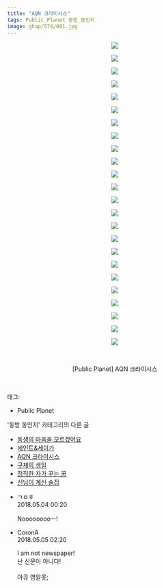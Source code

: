 ```yaml
---
title: "AQN 크라이시스"
tags: Public_Planet 동방_동인지
image: ghap/574/001.jpg
---
```

<div class="article">
<p style="text-align: center; clear: none; float: none;"><img src="{{ site.nasurl }}/ghap/574/001.jpg"/></p>
<p style="text-align: center; clear: none; float: none;"><img src="{{ site.nasurl }}/ghap/574/002.jpg"/></p>
<p style="text-align: center; clear: none; float: none;"><img src="{{ site.nasurl }}/ghap/574/003.jpg"/></p>
<p style="text-align: center; clear: none; float: none;"><img src="{{ site.nasurl }}/ghap/574/004.jpg"/></p>
<p style="text-align: center; clear: none; float: none;"><img src="{{ site.nasurl }}/ghap/574/005.jpg"/></p>
<p style="text-align: center; clear: none; float: none;"><img src="{{ site.nasurl }}/ghap/574/006.jpg"/></p>
<p style="text-align: center; clear: none; float: none;"><img src="{{ site.nasurl }}/ghap/574/007.jpg"/></p>
<p style="text-align: center; clear: none; float: none;"><img src="{{ site.nasurl }}/ghap/574/008.jpg"/></p>
<p style="text-align: center; clear: none; float: none;"><img src="{{ site.nasurl }}/ghap/574/009.jpg"/></p>
<p style="text-align: center; clear: none; float: none;"><img src="{{ site.nasurl }}/ghap/574/010.jpg"/></p>
<p style="text-align: center; clear: none; float: none;"><img src="{{ site.nasurl }}/ghap/574/011.jpg"/></p>
<p style="text-align: center; clear: none; float: none;"><img src="{{ site.nasurl }}/ghap/574/012.jpg"/></p>
<p style="text-align: center; clear: none; float: none;"><img src="{{ site.nasurl }}/ghap/574/013.jpg"/></p>
<p style="text-align: center; clear: none; float: none;"><img src="{{ site.nasurl }}/ghap/574/014.jpg"/></p>
<p style="text-align: center; clear: none; float: none;"><img src="{{ site.nasurl }}/ghap/574/015.jpg"/></p>
<p style="text-align: center; clear: none; float: none;"><img src="{{ site.nasurl }}/ghap/574/016.jpg"/></p>
<p style="text-align: center; clear: none; float: none;"><img src="{{ site.nasurl }}/ghap/574/017.jpg"/></p>
<p style="text-align: center; clear: none; float: none;"><img src="{{ site.nasurl }}/ghap/574/018.jpg"/></p>
<p style="text-align: center; clear: none; float: none;"><img src="{{ site.nasurl }}/ghap/574/019.jpg"/></p>
<p style="text-align: center; clear: none; float: none;"><img src="{{ site.nasurl }}/ghap/574/020.jpg"/></p>
<p style="text-align: center; clear: none; float: none;"><img src="{{ site.nasurl }}/ghap/574/021.jpg"/></p>
<p style="text-align: center; clear: none; float: none;"><img src="{{ site.nasurl }}/ghap/574/022.jpg"/></p>
<p style="text-align: center; clear: none; float: none;"><img src="{{ site.nasurl }}/ghap/574/023.jpg"/></p>
<p style="text-align: center; clear: none; float: none;"><img src="{{ site.nasurl }}/ghap/574/024.jpg"/></p>
<p style="text-align: center; clear: none; float: none;"><br/></p>
<p style="text-align: center; clear: none; float: none;">[Public Planet] AQN 크라이시스</p>
<p><br/></p>
</div><div class="tagTrail">
<p>태그: </p>
<ul>
<li>Public Planet</li>
</ul>
</div><div class="another">
<p>'동방 동인지' 카테고리의 다른 글</p>
<ul>
<li><a href="/2016-06-26-ghap_576">동생의 마음을 모르겠어요</a></li>
<li><a href="/2016-06-26-ghap_575">세인트&amp;세이가</a></li>
<li><a href="/2016-06-26-ghap_574">AQN 크라이시스</a></li>
<li><a href="/2016-06-26-ghap_573">구체의 생일</a></li>
<li><a href="/2016-06-26-ghap_572">정직한 자가 꾸는 꿈</a></li>
<li><a href="/2016-06-26-ghap_571">신님이 계신 술집</a></li>
</ul>
</div><div class="cb_module cb_fluid">
<div class="cb_wrt cb_profile">
<div class="comment">
<ul>
<li class="cb_thumb_off" id="comment15250164">
<div class="cb_comment_area">
<div class="cb_info_area">
<div class="cb_section">
<span class="cb_nick_name">ㄱㅁㅎ</span>
</div>
<div class="cb_section">
<span class="cb_date">2018.05.04 00:20 </span>
</div>
</div>
<div class="cb_dsc_comment">
<p class="cb_dsc">
											Nooooooooㅡ!
										</p>
</div>
</div></li>
<li class="cb_thumb_off" id="comment15250786">
<div class="cb_comment_area">
<div class="cb_info_area">
<div class="cb_section">
<span class="cb_nick_name">CoronA</span>
</div>
<div class="cb_section">
<span class="cb_date">2018.05.05 02:20 </span>
</div>
</div>
<div class="cb_dsc_comment">
<p class="cb_dsc">
											I am not newspaper!<br/>
난 신문이 아니다!<br/>
<br/>
아큐 영알못;
										</p>
</div>
</div></li>
</ul>
</div>
</div><!-- commentList close -->
</div>